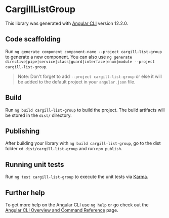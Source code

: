 # CargillListGroup

This library was generated with [Angular CLI](https://github.com/angular/angular-cli) version 12.2.0.

## Code scaffolding

Run `ng generate component component-name --project cargill-list-group` to generate a new component. You can also use `ng generate directive|pipe|service|class|guard|interface|enum|module --project cargill-list-group`.
> Note: Don't forget to add `--project cargill-list-group` or else it will be added to the default project in your `angular.json` file. 

## Build

Run `ng build cargill-list-group` to build the project. The build artifacts will be stored in the `dist/` directory.

## Publishing

After building your library with `ng build cargill-list-group`, go to the dist folder `cd dist/cargill-list-group` and run `npm publish`.

## Running unit tests

Run `ng test cargill-list-group` to execute the unit tests via [Karma](https://karma-runner.github.io).

## Further help

To get more help on the Angular CLI use `ng help` or go check out the [Angular CLI Overview and Command Reference](https://angular.io/cli) page.
